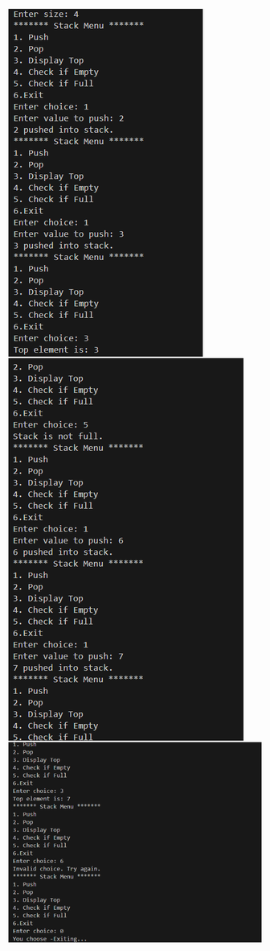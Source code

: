 ![alt text](<Screenshot 2025-09-16 211727.png>)
![alt text](<Screenshot 2025-09-16 211750.png>)
![alt text](<Screenshot 2025-09-16 211810.png>)